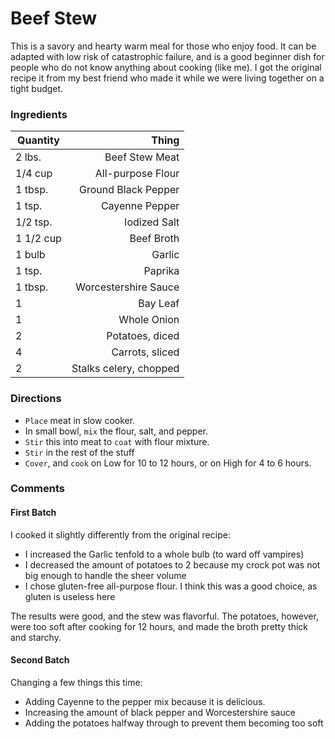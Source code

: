 # Beef Stew

This is a savory and hearty warm meal for those who enjoy food. It can be adapted with low risk of catastrophic failure, and is a good beginner dish for people who do not know anything about cooking (like me). I got the original recipe it from my best friend who made it while we were living together on a tight budget.

### Ingredients

| Quantity   | Thing                    |
| ---------- |-------------------------:|
| 2 lbs.     | Beef Stew Meat           |
| 1/4 cup    | All-purpose Flour        |
| 1 tbsp.    | Ground Black Pepper      |
| 1 tsp.     | Cayenne Pepper           |
| 1/2 tsp.   | Iodized Salt             |
| 1 1/2 cup  | Beef Broth               |
| 1 bulb     | Garlic                   |
| 1 tsp.     | Paprika                  |
| 1 tbsp.    | Worcestershire Sauce     |
| 1          | Bay Leaf                 |
| 1          | Whole Onion              |
| 2          | Potatoes, diced          |
| 4          | Carrots, sliced          |
| 2          | Stalks celery, chopped   |

### Directions

* `Place` meat in slow cooker.
* In small bowl, `mix` the flour, salt, and pepper.
* `Stir` this into meat to `coat` with flour mixture.
* `Stir` in the rest of the stuff
* `Cover`, and `cook` on Low for 10 to 12 hours, or on High for 4 to 6 hours.

### Comments

#### First Batch

I cooked it slightly differently from the original recipe:
* I increased the Garlic tenfold to a whole bulb (to ward off vampires)
* I decreased the amount of potatoes to 2 because my crock pot was not big enough to handle the sheer volume
* I chose gluten-free all-purpose flour. I think this was a good choice, as gluten is useless here

The results were good, and the stew was flavorful. The potatoes, however, were too soft after cooking for 12 hours, and made the broth pretty thick and starchy.

#### Second Batch

Changing a few things this time:
* Adding Cayenne to the pepper mix because it is delicious.
* Increasing the amount of black pepper and Worcestershire sauce
* Adding the potatoes halfway through to prevent them becoming too soft
